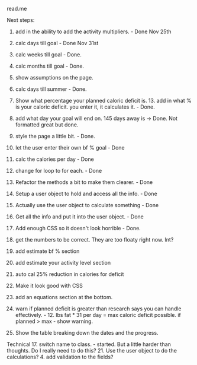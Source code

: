 read.me

Next steps:

1. add in the ability to add the activity multipliers. - Done Nov 25th
5. calc days till goal - Done Nov 31st
6. calc weeks till goal - Done.
7. calc months till goal - Done. 
9. show assumptions on the page. 
10. calc days till summer - Done. 
11. Show what percentage your planned caloric deficit is. 13. add in what % is your caloric deficit. you enter it, it calculates it. - Done.
12. add what day your goal will end on. 145 days away is -> Done. Not formatted great but done.
2. style the page a little bit. - Done. 
14. let the user enter their own bf % goal - Done
15. calc the calories per day - Done
16. change for loop to for each. - Done
18. Refactor the methods a bit to make them clearer. - Done
19. Setup a user object to hold and access all the info. - Done
22. Actually use the user object to calculate something - Done
20. Get all the info and put it into the user object. - Done
26. Add enough CSS so it doesn't look horrible - Done.


8. get the numbers to be correct. They are too floaty right now. Int? 
23. add estimate bf % section
24. add estimate your activity level section
25. auto cal 25% reduction in calories for deficit
28. Make it look good with CSS

3. add an equations section at the bottom.
13. warn if planned deficit is greater than research says you can handle effectively. - 12. lbs fat * 31 per day = max caloric deficit possible. if planned > max - show warning. 

27. Show the table breaking down the dates and the progress. 



Technical
17. switch name to class. - started. But a little harder than thoughts. Do I really need to do this? 
21. Use the user object to do the calculations?
4. add validation to the fields? 




